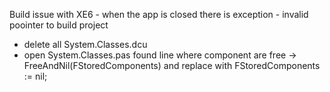Build issue with XE6 - when the app is closed there is exception - invalid poointer
to build project
  - delete all System.Classes.dcu
  - open System.Classes.pas found line where component are free -> FreeAndNil(FStoredComponents) and replace with FStoredComponents := nil;
